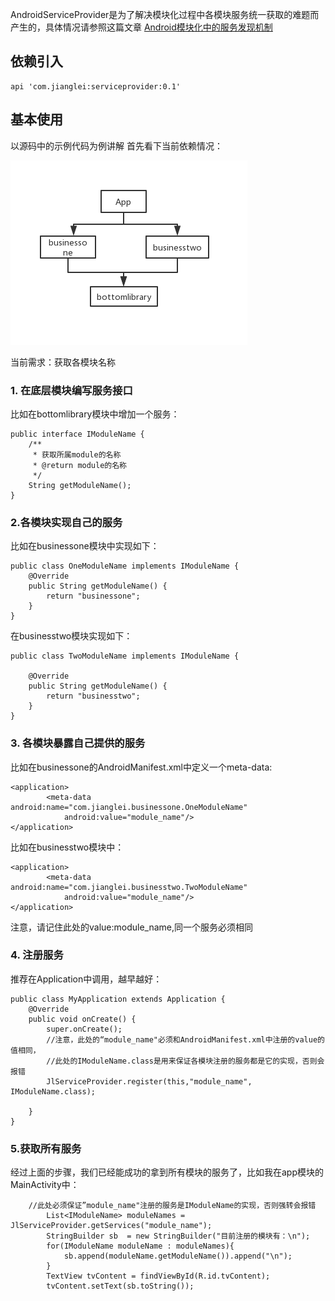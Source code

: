 AndroidServiceProvider是为了解决模块化过程中各模块服务统一获取的难题而产生的，具体情况请参照这篇文章
[Android模块化中的服务发现机制](https://www.jianshu.com/p/de432a82ed93)

## 依赖引入
```
api 'com.jianglei:serviceprovider:0.1'
```

## 基本使用
以源码中的示例代码为例讲解
首先看下当前依赖情况：

![依赖情况](./dep.png)

当前需求：获取各模块名称

### 1. 在底层模块编写服务接口
比如在bottomlibrary模块中增加一个服务：
```
public interface IModuleName {
    /**
     * 获取所属module的名称
     * @return module的名称
     */
    String getModuleName();
}
```
### 2.各模块实现自己的服务
比如在businessone模块中实现如下：
```
public class OneModuleName implements IModuleName {
    @Override
    public String getModuleName() {
        return "businessone";
    }
}
```
在businesstwo模块实现如下：
```
public class TwoModuleName implements IModuleName {

    @Override
    public String getModuleName() {
        return "businesstwo";
    }
}
```
### 3. 各模块暴露自己提供的服务
比如在businessone的AndroidManifest.xml中定义一个meta-data:
```
<application>
        <meta-data android:name="com.jianglei.businessone.OneModuleName"
            android:value="module_name"/>
</application>
```
比如在businesstwo模块中：
```
<application>
        <meta-data android:name="com.jianglei.businesstwo.TwoModuleName"
            android:value="module_name"/>
</application>
```

注意，请记住此处的value:module_name,同一个服务必须相同
### 4. 注册服务
推荐在Application中调用，越早越好：
```
public class MyApplication extends Application {
    @Override
    public void onCreate() {
        super.onCreate();
        //注意，此处的“module_name"必须和AndroidManifest.xml中注册的value的值相同，
        //此处的IModuleName.class是用来保证各模块注册的服务都是它的实现，否则会报错
        JlServiceProvider.register(this,"module_name", IModuleName.class);
      
    }
}
```

### 5.获取所有服务
经过上面的步骤，我们已经能成功的拿到所有模块的服务了，比如我在app模块的MainActivity中：
```
	//此处必须保证”module_name"注册的服务是IModuleName的实现，否则强转会报错
        List<IModuleName> moduleNames = JlServiceProvider.getServices("module_name");
        StringBuilder sb  = new StringBuilder("目前注册的模块有：\n");
        for(IModuleName moduleName : moduleNames){
            sb.append(moduleName.getModuleName()).append("\n");
        }
        TextView tvContent = findViewById(R.id.tvContent);
        tvContent.setText(sb.toString());
```